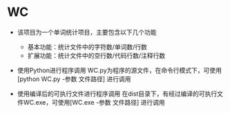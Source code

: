 # WC
- 该项目为一个单词统计项目，主要包含以下几个功能
  - 基本功能：统计文件中的字符数/单词数/行数
  - 扩展功能：统计文件中的空行数/代码行数/注释行数
  
- 使用Python进行程序调用
  WC.py为程序的源文件，在命令行模式下，可使用[python WC.py -参数 文件路径] 进行调用
- 使用编译后的可执行文件进行程序调用
  在dist目录下，有经过编译的可执行文件WC.exe，可使用[WC.exe -参数 文件路径] 进行调用
